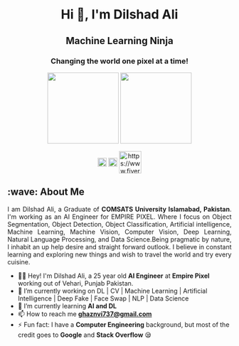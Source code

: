 <h1 align="center">Hi 👋, I'm Dilshad Ali</h1>
<h2 align="center">Machine Learning Ninja</h2>
<h3 align="center">Changing the world one pixel at a time!</h3>
<p align="center"> <img src="https://octodex.github.com/images/daftpunktocat-thomas.gif" height="160px" width="160px"> <img src="https://octodex.github.com/images/daftpunktocat-guy.gif" height="160px" width="160px"> </p>
<p align="center">
<a href="https://twitter.com/Dilshad_Chattha" target="blank"><img align="center" src="https://cdn.jsdelivr.net/npm/simple-icons@3.0.1/icons/twitter.svg" alt="https://twitter.com/Dilshad_Chattha" height="20" width="20" /></a>
<a href="https://www.linkedin.com/in/dilshad-ali-b729b8132/" target="blank"><img align="center" src="https://cdn.jsdelivr.net/npm/simple-icons@5.7.0/icons/linkedin.svg" alt="https://www.linkedin.com/in/dilshad-ali-b729b8132/" height="20" width="20" /></a>
<a href=" https://www.fiverr.com/ch_dilshad_ali" target="blank"><img align="center" src="https://cdn.jsdelivr.net/npm/simple-icons@5.7.0/icons/fiverr.svg" alt=" https://www.fiverr.com/ch_dilshad_ali" height="50" width="50" /></a>
</p>
<h2>:wave: About Me</h2> 
<p align="justify">I am Dilshad Ali, a Graduate of <b>COMSATS University Islamabad, Pakistan</b>. I'm working as an AI Engineer for EMPIRE PIXEL. Where I focus on Object Segmentation, Object Detection, Object Classification, Artificial intelligence, Machine Learning, Machine Vision, Computer Vision, Deep Learning, Natural Language Processing, and Data Science.Being pragmatic by nature, I inhabit an up help desire and straight forward outlook. I believe in constant learning and exploring new things and wish to travel the world and try every cuisine.</p>

- 👩‍🎓 Hey! I'm Dilshad Ali, a 25 year old **AI Engineer** at **Empire Pixel** working out of Vehari, Punjab Pakistan.
- 🔭 I’m currently working on DL | CV | Machine Learning | Artificial Intelligence | Deep Fake | Face Swap | NLP | Data Science
- 🌱 I’m currently learning **AI and DL**
- 📫 How to reach me **ghaznvi737@gmail.com**
- ⚡ Fun fact: I have a **Computer Engineering** background, but most of the credit goes to **Google** and **Stack Overflow** 😪
